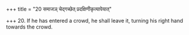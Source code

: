 +++
title = "20 समाजञ् चेद्गच्छेत् प्रदक्षिणीकृत्यापेयात्"

+++
20. If he has entered a crowd, he shall leave it, turning his right hand towards the crowd.
